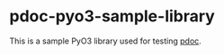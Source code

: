 # pdoc-pyo3-sample-library

This is a sample PyO3 library used for testing [pdoc](https://pdoc.dev/).
